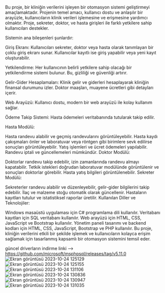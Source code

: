 Bu proje, bir kliniğin verilerini işleyen bir otomasyon sistemi geliştirmeyi amaçlamaktadır. Projenin temel amacı, kullanıcı dostu ve anlaşılır bir arayüzle, kullanıcıların klinik verileri işlemesine ve erişmesine yardımcı olmaktır. Proje, sekreter, doktor, ve hasta girişleri ile farklı yetkilere sahip kullanıcıları destekler.

Sistemin ana bileşenleri şunlardır:

Giriş Ekranı: Kullanıcıları sekreter, doktor veya hasta olarak tanımlayan bir çoklu giriş ekranı sunar. Kullanıcılar kayıtlı ise giriş yapabilir veya yeni kayıt oluşturabilir.

Yetkilendirme: Her kullanıcının belirli yetkilere sahip olacağı bir yetkilendirme sistemi bulunur. Bu, gizliliği ve güvenliği artırır.

Gelir-Gider Hesaplamaları: Klinik gelir ve giderleri hesaplayarak kliniğin finansal durumunu izler. Doktor maaşları, muayene ücretleri gibi detayları içerir.

Web Arayüzü: Kullanıcı dostu, modern bir web arayüzü ile kolay kullanım sağlar.

Ödeme Takip Sistemi: Hasta ödemeleri veritabanında tutularak takip edilir.

Hasta Modülü:

Hasta randevu alabilir ve geçmiş randevularını görüntüleyebilir.
Hasta kaydı çakışmaları önler ve laboratuvar veya röntgen gibi birimlere sevk edilirse sonuçları görüntüleyebilir.
Yatış işlemleri ve ücret ödemeleri yapılabilir.
Randevu iptali ve güncellemeleri mümkündür.
Doktor Modülü:

Doktorlar randevu takip edebilir, izin zamanlarında randevu almayı kapatabilir.
Tetkik istekleri doğrudan laboratuvar modülünde görüntülenir ve sonuçları doktorlar görebilir.
Hasta yatış bilgileri görüntülenebilir.
Sekreter Modülü:

Sekreterler randevu alabilir ve düzenleyebilir, gelir-gider bilgilerini takip edebilir.
İlaç ve malzeme stoğu otomatik olarak güncellenir.
Hastaların kayıtları tutulur ve istatistiksel raporlar üretilir.
Kullanılan Diller ve Teknolojiler:

Windows masaüstü uygulaması için C# programlama dili kullanılır.
Veritabanı kayıtları için SQL veritabanı kullanılır.
Web arayüzü için HTML, CSS, JavaScript ve Bootstrap kullanılır.
Yönetim paneli tasarımı ve backend kodları için HTML, CSS, JavaScript, Bootstrap ve PHP kullanılır.
Bu proje, kliniğin verilerini etkili bir şekilde işlemek ve kullanıcıların kolayca erişim sağlamak için tasarlanmış kapsamlı bir otomasyon sistemini temsil eder.

güncel driverların indirme linki --> https://github.com/microsoft/msphpsql/releases/tag/v5.11.0 
![Ekran görüntüsü 2023-10-24 125129](https://github.com/emirhanakgun/Klinik_Otomasyonu/assets/135712181/ac0069ae-43ea-485b-ab18-14c9fc9d9cfc)
![Ekran görüntüsü 2023-10-24 125155](https://github.com/emirhanakgun/Klinik_Otomasyonu/assets/135712181/a00e5a3b-9d9d-42fd-8598-a87240c99d53)
![Ekran görüntüsü 2023-10-24 131106](https://github.com/emirhanakgun/Klinik_Otomasyonu/assets/135712181/181e8fcf-946c-428a-8907-8c462dc30370)
![Ekran görüntüsü 2023-10-24 130836](https://github.com/emirhanakgun/Klinik_Otomasyonu/assets/135712181/1f078fc6-9b91-4723-89c1-0edaaef17b3b)
![Ekran görüntüsü 2023-10-24 130947](https://github.com/emirhanakgun/Klinik_Otomasyonu/assets/135712181/a2552aa7-e621-4997-bda8-eeafc8af8957)
![Ekran görüntüsü 2023-10-24 131035](https://github.com/emirhanakgun/Klinik_Otomasyonu/assets/135712181/459e2ddd-81f2-4bce-ae60-281ad115e8ab)

